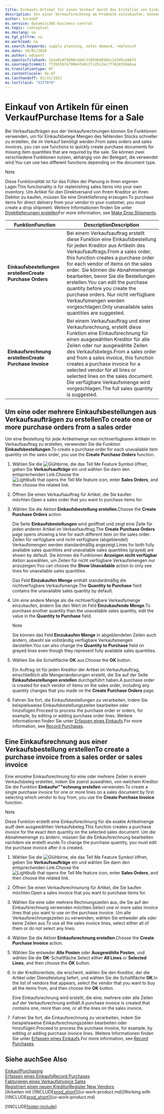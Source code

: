 ```yaml
---
title: Einkaufs-Artikel für einen Verkauf durch das Erstellen von Einkaufsrechnungen | Microsoft Docs
description: Von einer Verkaufsrechnung um Produkte einzukaufen, können Sie eine Einkaufsrechnung für einen Kreditor oder Lieferanten einen erstellen.
author: SorenGP
ms.service: dynamics365-business-central
ms.topic: conceptual
ms.devlang: na
ms.tgt_pltfrm: na
ms.workload: na
ms.search.keywords: supply planning, sales demand, replenish
ms.date: 10/01/2020
ms.author: edupont
ms.openlocfilehash: 32ae014f9d98ceb9c338596d859ec14395ceb6f5
ms.sourcegitcommit: ff2b55b7e790447e0c1fcd5c2ec7f7610338ebaa
ms.translationtype: HT
ms.contentlocale: de-AT
ms.lasthandoff: 02/15/2021
ms.locfileid: "5377079"
---
```

# <a name="purchase-items-for-a-sale"></a><span data-ttu-id="b54d7-103">Einkauf von Artikeln für einen Verkauf</span><span class="sxs-lookup"><span data-stu-id="b54d7-103">Purchase Items for a Sale</span></span>
<span data-ttu-id="b54d7-104">Bei Verkaufsaufträgen aus der Verkaufsrechnungen können Sie Funktionen verwenden, um für Einkaufsbelege Mengen des fehlenden Stücks schneller zu erstellen, die im Verkauf benötigt werden.</span><span class="sxs-lookup"><span data-stu-id="b54d7-104">From sales orders and sales invoices, you can use functions to quickly create purchase documents for missing item quantities that are required by the sale.</span></span> <span data-ttu-id="b54d7-105">Sie können zwei verschiedene Funktionen nutzen, abhängig von der Belegart, die verwendet wird.</span><span class="sxs-lookup"><span data-stu-id="b54d7-105">You can use two different functions depending on the document type.</span></span>

> [!Note]
> <span data-ttu-id="b54d7-106">Diese Funktionalität ist für das Füllen der Planung in Ihren eigenen Lager.</span><span class="sxs-lookup"><span data-stu-id="b54d7-106">This functionality is for replenishing sales items into your own inventory.</span></span> <span data-ttu-id="b54d7-107">Um Artikel für den Direktversand von Ihrem Kreditor an Ihren Debitor zu kaufen, müssen Sie eine Direktlieferung erzeugen.</span><span class="sxs-lookup"><span data-stu-id="b54d7-107">To purchase items for direct delivery from your vendor to your customer, you must create a drop shipment.</span></span> <span data-ttu-id="b54d7-108">Weitere Informationen finden Sie unter [Direktlieferungen erstellen](sales-how-drop-shipment.md)</span><span class="sxs-lookup"><span data-stu-id="b54d7-108">For more information, see [Make Drop Shipments](sales-how-drop-shipment.md).</span></span>   

|<span data-ttu-id="b54d7-109">Funktion</span><span class="sxs-lookup"><span data-stu-id="b54d7-109">Function</span></span>|<span data-ttu-id="b54d7-110">Description</span><span class="sxs-lookup"><span data-stu-id="b54d7-110">Description</span></span>|
|--------|-----------|
|<span data-ttu-id="b54d7-111">**Einkaufsbestellungen erstellen**</span><span class="sxs-lookup"><span data-stu-id="b54d7-111">**Create Purchase Orders**</span></span>|<span data-ttu-id="b54d7-112">Bei einem Verkaufsauftrag erstellt diese Funktion eine Einkaufsbestellung für jeden Kreditor aus Artikeln des Verkaufsauftrags.</span><span class="sxs-lookup"><span data-stu-id="b54d7-112">From a sales order, this function creates a purchase order for each vendor of items on the sales order.</span></span> <span data-ttu-id="b54d7-113">Sie können die Abnahmemenge bearbeiten, bevor Sie die Bestellungen erstellen.</span><span class="sxs-lookup"><span data-stu-id="b54d7-113">You can edit the purchase quantity before you create the purchase orders.</span></span> <span data-ttu-id="b54d7-114">Nur nicht verfügbare Verkaufsmengen werden vorgeschlagen.</span><span class="sxs-lookup"><span data-stu-id="b54d7-114">Only unavailable sales quantities are suggested.</span></span>
|<span data-ttu-id="b54d7-115">**Einkaufsrechnung erstellen**</span><span class="sxs-lookup"><span data-stu-id="b54d7-115">**Create Purchase Invoice**</span></span>|<span data-ttu-id="b54d7-116">Bei einem Verkaufsauftrag und einer Verkaufsrechnung, erstellt diese Funktion eine Einkaufsrechnung für einen ausgewählten Kreditor für alle Zeilen oder nur ausgewählte Zeilen des Verkaufsbelegs.</span><span class="sxs-lookup"><span data-stu-id="b54d7-116">From a sales order and from a sales invoice, this function creates a purchase invoice for a selected vendor for all lines or selected lines on the sales document.</span></span> <span data-ttu-id="b54d7-117">Die verfügbare Verkaufsmenge wird vorgeschlagen.</span><span class="sxs-lookup"><span data-stu-id="b54d7-117">The full sales quantity is suggested.</span></span>|

## <a name="to-create-one-or-more-purchase-orders-from-a-sales-order"></a><span data-ttu-id="b54d7-118">Um eine oder mehrere Einkaufsbestellungen aus Verkaufsaufträgen zu erstellen</span><span class="sxs-lookup"><span data-stu-id="b54d7-118">To create one or more purchase orders from a sales order</span></span>
<span data-ttu-id="b54d7-119">Um eine Bestellung für jede Artikelmenge von nichtverfügbaren Artikeln im Verkaufsauftrag zu erstellen, verwenden Sie die Funktion **Einkaufsbestellungen**.</span><span class="sxs-lookup"><span data-stu-id="b54d7-119">To create a purchase order for each unavailable item quantity on the sales order, you use the **Create Purchase Orders** function.</span></span>

1. <span data-ttu-id="b54d7-120">Wählen Sie die ![Glühbirne, die das Tell Me Feature](media/ui-search/search_small.png "Tell Me-Funktion") Symbol öffnet, geben Sie **Verkaufsaufträge** ein und wählen Sie dann den entsprechenden Link.</span><span class="sxs-lookup"><span data-stu-id="b54d7-120">Choose the ![Lightbulb that opens the Tell Me feature](media/ui-search/search_small.png "Tell me what you want to do") icon, enter **Sales Orders**, and then choose the related link.</span></span>
2. <span data-ttu-id="b54d7-121">Öffnen Sie einen Verkaufsauftrag für Artikel, die Sie kaufen möchten.</span><span class="sxs-lookup"><span data-stu-id="b54d7-121">Open a sales order that you want to purchase items for.</span></span>
3. <span data-ttu-id="b54d7-122">Wählen Sie die Aktion **Einkaufsbestellung erstellen**.</span><span class="sxs-lookup"><span data-stu-id="b54d7-122">Choose the **Create Purchase Orders** action.</span></span>

    <span data-ttu-id="b54d7-123">Die Seite **Einkaufsbestellungen** wird geöffnet und zeigt eine Zeile für jeden anderen Artikel im Verkaufsauftrag.</span><span class="sxs-lookup"><span data-stu-id="b54d7-123">The **Create Purchase Orders** page opens showing a line for each different item on the sales order.</span></span> <span data-ttu-id="b54d7-124">Zeilen für verfügbare und nicht verfügbare (abgeblendet) Verkaufsmengen werden standardmäßig angezeigt.</span><span class="sxs-lookup"><span data-stu-id="b54d7-124">Lines for both fully available sales quantities and unavailable sales quantities (grayed) are shown by default.</span></span> <span data-ttu-id="b54d7-125">Sie können die Funktionen **Anzeigen nicht verfügbar** Aktion auswählen, um Zeilen für nicht verfügbare Verkaufsmengen nur anzuzeigen.</span><span class="sxs-lookup"><span data-stu-id="b54d7-125">You can choose the **Show Unavailable** action to only see lines for unavailable sales quantities.</span></span>

    <span data-ttu-id="b54d7-126">Das Feld **Einzukaufen Menge** enthält standardmäßig die nichtverfügbare Verkaufsmenge.</span><span class="sxs-lookup"><span data-stu-id="b54d7-126">The **Quantity to Purchase** field contains the unavailable sales quantity by default.</span></span>
4. <span data-ttu-id="b54d7-127">Um eine andere Menge als die nichtverfügbare Verkaufsmenge einzukaufen, ändern Sie den Wert im Feld **Einzukaufende Menge**.</span><span class="sxs-lookup"><span data-stu-id="b54d7-127">To purchase another quantity than the unavailable sales quantity, edit the value in the **Quantity to Purchase** field.</span></span>

    > [!NOTE]  
    >   <span data-ttu-id="b54d7-128">Sie können das Feld **Einzukaufen Menge** in abgeblendeten Zeilen auch ändern, obwohl sie vollständig verfügbare Verkaufsmengen darstellen.</span><span class="sxs-lookup"><span data-stu-id="b54d7-128">You can also change the **Quantity to Purchase** field on grayed lines even though they represent fully available sales quantities.</span></span>
5. <span data-ttu-id="b54d7-129">Wählen Sie die Schaltfläche **OK** aus.</span><span class="sxs-lookup"><span data-stu-id="b54d7-129">Choose the **OK** button.</span></span>

    <span data-ttu-id="b54d7-130">Ein Auftrag ist für jeden Kreditor der Artikel im Verkaufsauftrag, einschließlich alle Mengenänderungen erstellt, die Sie auf der Seite **Einkaufsbestellungen erstellen** durchgeführt haben.</span><span class="sxs-lookup"><span data-stu-id="b54d7-130">A purchase order is created for each vendor of items on the sales order, including any quantity changes that you made on the **Create Purchase Orders** page.</span></span>
7. <span data-ttu-id="b54d7-131">Fahren Sie fort, die Einkaufsbestellungen zu verarbeiten, indem Sie beispielsweise Einkaufsbestellungszeilen bearbeiten oder hinzufügen.</span><span class="sxs-lookup"><span data-stu-id="b54d7-131">Proceed to process the purchase order or orders, for example, by editing or adding purchase order lines.</span></span> <span data-ttu-id="b54d7-132">Weitere Informationen finden Sie unter [Erfassen eines Einkaufs](purchasing-how-record-purchases.md).</span><span class="sxs-lookup"><span data-stu-id="b54d7-132">For more information, see [Record Purchases](purchasing-how-record-purchases.md).</span></span>


## <a name="to-create-a-purchase-invoice-from-a-sales-order-or-sales-invoice"></a><span data-ttu-id="b54d7-133">Eine Einkaufsrechnung aus einer Verkaufsbestellung erstellen</span><span class="sxs-lookup"><span data-stu-id="b54d7-133">To create a purchase invoice from a sales order or sales invoice</span></span>
<span data-ttu-id="b54d7-134">Eine einzelne Einkaufsrechnung für eine oder mehrere Zeilen in einem Verkaufsbeleg erstellen, indem Sie zuerst auswählen, von welchem Kreditor Sie die Funktion **Einkaufsr""echnung erstellen** verwenden.</span><span class="sxs-lookup"><span data-stu-id="b54d7-134">To create a single purchase invoice for one or more lines on a sales document by first selecting which vendor to buy from, you use the **Create Purchase Invoice** function.</span></span>

> [!NOTE]  
>   <span data-ttu-id="b54d7-135">Diese Funktion erstellt eine Einkaufsrechnung für die exakte Artikelmenge audf dem ausgewählten Verkaufsbeleg.</span><span class="sxs-lookup"><span data-stu-id="b54d7-135">This function creates a purchase invoice for the exact item quantity on the selected sales document.</span></span> <span data-ttu-id="b54d7-136">Um die Abnahmemenge zu ändern, müssen Sie die Einkaufsrechnung bearbeiten nachdem sie erstellt wurde.</span><span class="sxs-lookup"><span data-stu-id="b54d7-136">To change the purchase quantity, you must edit the purchase invoice after it is created.</span></span>  

1. <span data-ttu-id="b54d7-137">Wählen Sie die ![Glühbirne, die das Tell Me Feature](media/ui-search/search_small.png "Tell Me-Funktion") Symbol öffnet, geben Sie **Verkaufsaufträge** ein und wählen Sie dann den entsprechenden Link.</span><span class="sxs-lookup"><span data-stu-id="b54d7-137">Choose the ![Lightbulb that opens the Tell Me feature](media/ui-search/search_small.png "Tell me what you want to do") icon, enter **Sales Orders**, and then choose the related link.</span></span>
2. <span data-ttu-id="b54d7-138">Öffnen Sie einen Verkaufsrechnunung für Artikel, die Sie kaufen möchten.</span><span class="sxs-lookup"><span data-stu-id="b54d7-138">Open a sales invoice that you want to purchase items for.</span></span>
3. <span data-ttu-id="b54d7-139">Wählen Sie eine oder mehrere Rechnungszeilen aus, die Sie auf der Einkaufsrechnung verwenden möchten.</span><span class="sxs-lookup"><span data-stu-id="b54d7-139">Select one or more sales invoice lines that you want to use on the purchase invoice.</span></span> <span data-ttu-id="b54d7-140">Um alle Verkaufsrechnungszeilen zu verwenden, wählen Sie entweder alle oder keine Zeilen aus.</span><span class="sxs-lookup"><span data-stu-id="b54d7-140">To use all the sales invoice lines, select either all of them or do not select any lines.</span></span>
4. <span data-ttu-id="b54d7-141">Wählen Sie die Aktion **Einkaufsrechnung erstellen**.</span><span class="sxs-lookup"><span data-stu-id="b54d7-141">Choose the **Create Purchase Invoice** action.</span></span>
5. <span data-ttu-id="b54d7-142">Wählen Sie entweder **Alle Posten** oder **Ausgewählte Posten**, und wählen Sie die **OK**-Schaltfläche.</span><span class="sxs-lookup"><span data-stu-id="b54d7-142">Select either **All Lines** or **Selected Lines**, and then choose the **OK** button.</span></span>  
6. <span data-ttu-id="b54d7-143">In der Kreditorenliste, die erscheint, wählen Sie den Kreditor, der die Artikel oder Dienstleistung liefert, und wählen Sie die Schaltfläche **OK**.</span><span class="sxs-lookup"><span data-stu-id="b54d7-143">In the list of vendors that appears, select the vendor that you want to buy all the items from, and then choose the **OK** button.</span></span>

    <span data-ttu-id="b54d7-144">Eine Einkaufsrechnung wird erstellt, die eine, mehrere oder alle Zeilen auf der Verkaufsrechnung enthält.</span><span class="sxs-lookup"><span data-stu-id="b54d7-144">A purchase invoice is created that contains one, more than one, or all the lines on the sales invoice.</span></span>
7. <span data-ttu-id="b54d7-145">Fahren Sie fort, die Einkaufsrechnung zu verarbeiten, indem Sie beispielsweise Einkaufsrechnungszeilen bearbeiten oder hinzufügen.</span><span class="sxs-lookup"><span data-stu-id="b54d7-145">Proceed to process the purchase invoice, for example, by editing or adding purchase invoice lines.</span></span> <span data-ttu-id="b54d7-146">Weitere Informationen finden Sie unter [Erfassen eines Einkaufs](purchasing-how-record-purchases.md).</span><span class="sxs-lookup"><span data-stu-id="b54d7-146">For more information, see [Record Purchases](purchasing-how-record-purchases.md).</span></span>

## <a name="see-also"></a><span data-ttu-id="b54d7-147">Siehe auch</span><span class="sxs-lookup"><span data-stu-id="b54d7-147">See Also</span></span>
[<span data-ttu-id="b54d7-148">Einkauf</span><span class="sxs-lookup"><span data-stu-id="b54d7-148">Purchasing</span></span>](purchasing-manage-purchasing.md)  
[<span data-ttu-id="b54d7-149">Erfassen eines Einkaufs</span><span class="sxs-lookup"><span data-stu-id="b54d7-149">Record Purchases</span></span>](purchasing-how-record-purchases.md)  
[<span data-ttu-id="b54d7-150">Fakturieren eines Verkaufs</span><span class="sxs-lookup"><span data-stu-id="b54d7-150">Invoice Sales</span></span>](sales-how-invoice-sales.md)  
[<span data-ttu-id="b54d7-151">Registriert einen neuen Kreditor</span><span class="sxs-lookup"><span data-stu-id="b54d7-151">Register New Vendors</span></span>](purchasing-how-register-new-vendors.md)  
<span data-ttu-id="b54d7-152">[Arbeiten mit [!INCLUDE[prod_short](includes/prod_short.md)]](ui-work-product.md)</span><span class="sxs-lookup"><span data-stu-id="b54d7-152">[Working with [!INCLUDE[prod_short](includes/prod_short.md)]](ui-work-product.md)</span></span>


[!INCLUDE[footer-include](includes/footer-banner.md)]